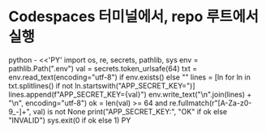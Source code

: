 # Codespaces 터미널에서, repo 루트에서 실행
python - <<'PY'
import os, re, secrets, pathlib, sys
env = pathlib.Path(".env")
val = secrets.token_urlsafe(64)
txt = env.read_text(encoding="utf-8") if env.exists() else ""
lines = [ln for ln in txt.splitlines() if not ln.startswith("APP_SECRET_KEY=")]
lines.append(f"APP_SECRET_KEY={val}")
env.write_text("\n".join(lines) + "\n", encoding="utf-8")
ok = len(val) >= 64 and re.fullmatch(r"[A-Za-z0-9_\-]+", val) is not None
print("APP_SECRET_KEY:", "OK" if ok else "INVALID")
sys.exit(0 if ok else 1)
PY
